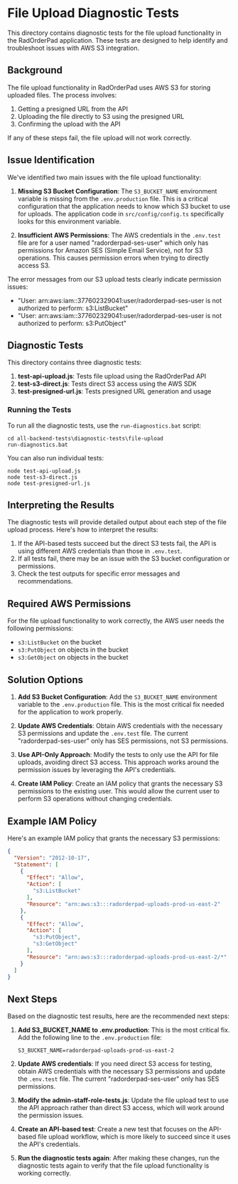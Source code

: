 # File Upload Diagnostic Tests

This directory contains diagnostic tests for the file upload functionality in the RadOrderPad application. These tests are designed to help identify and troubleshoot issues with AWS S3 integration.

## Background

The file upload functionality in RadOrderPad uses AWS S3 for storing uploaded files. The process involves:

1. Getting a presigned URL from the API
2. Uploading the file directly to S3 using the presigned URL
3. Confirming the upload with the API

If any of these steps fail, the file upload will not work correctly.

## Issue Identification

We've identified two main issues with the file upload functionality:

1. **Missing S3 Bucket Configuration**: The `S3_BUCKET_NAME` environment variable is missing from the `.env.production` file. This is a critical configuration that the application needs to know which S3 bucket to use for uploads. The application code in `src/config/config.ts` specifically looks for this environment variable.

2. **Insufficient AWS Permissions**: The AWS credentials in the `.env.test` file are for a user named "radorderpad-ses-user" which only has permissions for Amazon SES (Simple Email Service), not for S3 operations. This causes permission errors when trying to directly access S3.

The error messages from our S3 upload tests clearly indicate permission issues:
- "User: arn:aws:iam::377602329041:user/radorderpad-ses-user is not authorized to perform: s3:ListBucket"
- "User: arn:aws:iam::377602329041:user/radorderpad-ses-user is not authorized to perform: s3:PutObject"

## Diagnostic Tests

This directory contains three diagnostic tests:

1. **test-api-upload.js**: Tests file upload using the RadOrderPad API
2. **test-s3-direct.js**: Tests direct S3 access using the AWS SDK
3. **test-presigned-url.js**: Tests presigned URL generation and usage

### Running the Tests

To run all the diagnostic tests, use the `run-diagnostics.bat` script:

```
cd all-backend-tests\diagnostic-tests\file-upload
run-diagnostics.bat
```

You can also run individual tests:

```
node test-api-upload.js
node test-s3-direct.js
node test-presigned-url.js
```

## Interpreting the Results

The diagnostic tests will provide detailed output about each step of the file upload process. Here's how to interpret the results:

1. If the API-based tests succeed but the direct S3 tests fail, the API is using different AWS credentials than those in `.env.test`.
2. If all tests fail, there may be an issue with the S3 bucket configuration or permissions.
3. Check the test outputs for specific error messages and recommendations.

## Required AWS Permissions

For the file upload functionality to work correctly, the AWS user needs the following permissions:

- `s3:ListBucket` on the bucket
- `s3:PutObject` on objects in the bucket
- `s3:GetObject` on objects in the bucket

## Solution Options

1. **Add S3 Bucket Configuration**: Add the `S3_BUCKET_NAME` environment variable to the `.env.production` file. This is the most critical fix needed for the application to work properly.

2. **Update AWS Credentials**: Obtain AWS credentials with the necessary S3 permissions and update the `.env.test` file. The current "radorderpad-ses-user" only has SES permissions, not S3 permissions.

3. **Use API-Only Approach**: Modify the tests to only use the API for file uploads, avoiding direct S3 access. This approach works around the permission issues by leveraging the API's credentials.

4. **Create IAM Policy**: Create an IAM policy that grants the necessary S3 permissions to the existing user. This would allow the current user to perform S3 operations without changing credentials.

## Example IAM Policy

Here's an example IAM policy that grants the necessary S3 permissions:

```json
{
  "Version": "2012-10-17",
  "Statement": [
    {
      "Effect": "Allow",
      "Action": [
        "s3:ListBucket"
      ],
      "Resource": "arn:aws:s3:::radorderpad-uploads-prod-us-east-2"
    },
    {
      "Effect": "Allow",
      "Action": [
        "s3:PutObject",
        "s3:GetObject"
      ],
      "Resource": "arn:aws:s3:::radorderpad-uploads-prod-us-east-2/*"
    }
  ]
}
```

## Next Steps

Based on the diagnostic test results, here are the recommended next steps:

1. **Add S3_BUCKET_NAME to .env.production**: This is the most critical fix. Add the following line to the `.env.production` file:
   ```
   S3_BUCKET_NAME=radorderpad-uploads-prod-us-east-2
   ```

2. **Update AWS credentials**: If you need direct S3 access for testing, obtain AWS credentials with the necessary S3 permissions and update the `.env.test` file. The current "radorderpad-ses-user" only has SES permissions.

3. **Modify the admin-staff-role-tests.js**: Update the file upload test to use the API approach rather than direct S3 access, which will work around the permission issues.

4. **Create an API-based test**: Create a new test that focuses on the API-based file upload workflow, which is more likely to succeed since it uses the API's credentials.

5. **Run the diagnostic tests again**: After making these changes, run the diagnostic tests again to verify that the file upload functionality is working correctly.